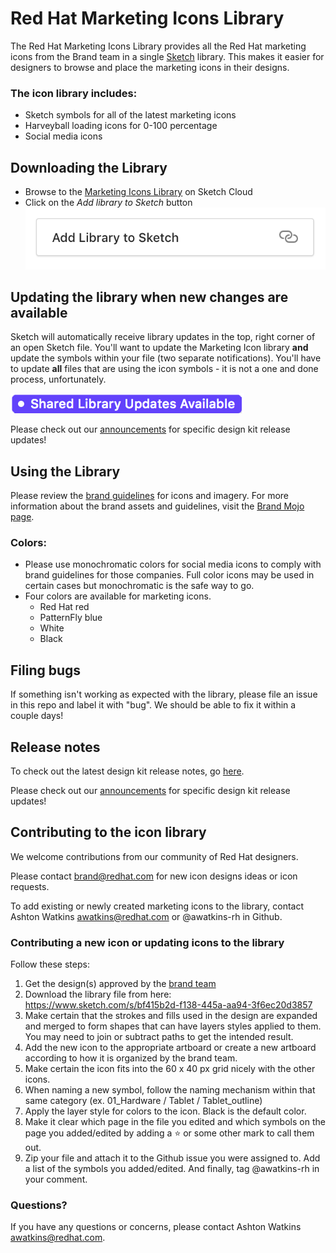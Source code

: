 # Red Hat Marketing Icons Library
The Red Hat Marketing Icons Library provides all the Red Hat marketing icons from the Brand team in a single [Sketch](https://www.sketchapp.com/) library. This makes it easier for designers to browse and place the marketing icons in their designs.

### The icon library includes:

* Sketch symbols for all of the latest marketing icons
* Harveyball loading icons for 0-100 percentage
* Social media icons

## Downloading the Library
* Browse to the [Marketing Icons Library](https://www.sketch.com/s/bf415b2d-f138-445a-aa94-3f6ec20d3857) on Sketch Cloud
* Click on the *Add library to Sketch* button <img src="images/Sketch--add-library-button.png" alt="add library">

## Updating the library when new changes are available
Sketch will automatically receive library updates in the top, right corner of an open Sketch file. You'll want to update the Marketing Icon library **and** update the symbols within your file (two separate notifications). You'll have to update **all** files that are using the icon symbols - it is not a one and done process, unfortunately.

<img src="images/Sketch--library-updates.png" alt="library updates">

Please check out our [announcements](hhttps://github.com/rh-uxd/marketing-icons/blob/master/Announcements.md) for specific design kit release updates!

## Using the Library
Please review the [brand guidelines](https://docs.google.com/presentation/d/1hWN_blHI16nvj8ZoOF9E34d40rgpjeiWjNgZ4TB8JzY/edit) for icons and imagery. For more information about the brand assets and guidelines, visit the [Brand Mojo page](https://mojo.redhat.com/groups/brand-communities).

### Colors:
* Please use monochromatic colors for social media icons to comply with brand guidelines for those companies. Full color icons may be used in certain cases but monochromatic is the safe way to go.
* Four colors are available for marketing icons.
  * Red Hat red
  * PatternFly blue
  * White
  * Black

## Filing bugs
If something isn't working as expected with the library, please file an issue in this repo and label it with "bug". We should be able to fix it within a couple days!

## Release notes
To check out the latest design kit release notes, go [here](https://github.com/rh-uxd/marketing-icons/blob/master/release-notes/).

Please check out our [announcements](https://github.com/rh-uxd/marketing-icons/blob/master/Announcements.md) for specific design kit release updates!

## Contributing to the icon library
We welcome contributions from our community of Red Hat designers.

Please contact [brand@redhat.com](mailto:brand@redhat.com) for new icon designs ideas or icon requests.  

To add existing or newly created marketing icons to the library, contact Ashton Watkins [awatkins@redhat.com](mailto:awatkins@redhat.com) or @awatkins-rh in Github.

### Contributing a new icon or updating icons to the library
Follow these steps:
1. Get the design(s) approved by the [brand team](mailto:brand@redhat.com)
1. Download the library file from here: https://www.sketch.com/s/bf415b2d-f138-445a-aa94-3f6ec20d3857
1. Make certain that the strokes and fills used in the design are expanded and merged to form shapes that can have layers styles applied to them. You may need to join or subtract paths to get the intended result.
2. Add the new icon to the appropriate artboard or create a new artboard according to how it is organized by the brand team.
3. Make certain the icon fits into the 60 x 40 px grid nicely with the other icons.
4. When naming a new symbol, follow the naming mechanism within that same category (ex. 01_Hardware / Tablet / Tablet_outline)
5. Apply the layer style for colors to the icon. Black is the default color.
6. Make it clear which page in the file you edited and which symbols on the page you added/edited by adding a ⭐️ or some other mark to call them out.
7. Zip your file and attach it to the Github issue you were assigned to. Add a list of the symbols you added/edited. And finally, tag @awatkins-rh in your comment.

### Questions?
If you have any questions or concerns, please contact Ashton Watkins [awatkins@redhat.com](mailto:awatkins@redhat.com).
